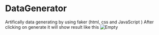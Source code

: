 # DataGenerator
Artifically data generating by using faker (html, css and JavaScript )
After clicking on generate it will show result like this
![Empty](https://github.com/AyeshaIrshad1337/DataGenrator/blob/main/achievement.PNG?raw=true)
